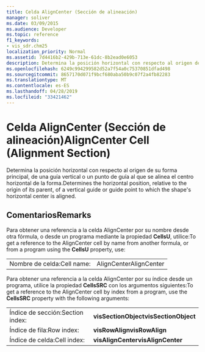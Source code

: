 ```yaml
---
title: Celda AlignCenter (Sección de alineación)
manager: soliver
ms.date: 03/09/2015
ms.audience: Developer
ms.topic: reference
f1_keywords:
- vis_sdr.chm25
localization_priority: Normal
ms.assetid: 7d4416b2-429b-713e-61dc-8b2ead0e6053
description: Determina la posición horizontal con respecto al origen de su forma principal, de una guía vertical o un punto de guía al que se alinea el centro horizontal de la forma.
ms.openlocfilehash: 6249c994299582d52a7f54a0c75370851dfad498
ms.sourcegitcommit: 8657170d071f9bcf680aba50b9c07f2a4fb82283
ms.translationtype: MT
ms.contentlocale: es-ES
ms.lasthandoff: 04/28/2019
ms.locfileid: "33421462"
---
```

# <a name="aligncenter-cell-alignment-section"></a><span data-ttu-id="5bcbe-103">Celda AlignCenter (Sección de alineación)</span><span class="sxs-lookup"><span data-stu-id="5bcbe-103">AlignCenter Cell (Alignment Section)</span></span>

<span data-ttu-id="5bcbe-104">Determina la posición horizontal con respecto al origen de su forma principal, de una guía vertical o un punto de guía al que se alinea el centro horizontal de la forma.</span><span class="sxs-lookup"><span data-stu-id="5bcbe-104">Determines the horizontal position, relative to the origin of its parent, of a vertical guide or guide point to which the shape's horizontal center is aligned.</span></span>
  
## <a name="remarks"></a><span data-ttu-id="5bcbe-105">Comentarios</span><span class="sxs-lookup"><span data-stu-id="5bcbe-105">Remarks</span></span>

<span data-ttu-id="5bcbe-106">Para obtener una referencia a la celda AlignCenter por su nombre desde otra fórmula, o desde un programa mediante la propiedad **CellsU**, utilice:</span><span class="sxs-lookup"><span data-stu-id="5bcbe-106">To get a reference to the AlignCenter cell by name from another formula, or from a program using the **CellsU** property, use:</span></span> 
  
|||
|:-----|:-----|
| <span data-ttu-id="5bcbe-107">Nombre de celda:</span><span class="sxs-lookup"><span data-stu-id="5bcbe-107">Cell name:</span></span>  <br/> | <span data-ttu-id="5bcbe-108">AlignCenter</span><span class="sxs-lookup"><span data-stu-id="5bcbe-108">AlignCenter</span></span>  <br/> |
   
<span data-ttu-id="5bcbe-109">Para obtener una referencia a la celda AlignCenter por su índice desde un programa, utilice la propiedad **CellsSRC** con los argumentos siguientes:</span><span class="sxs-lookup"><span data-stu-id="5bcbe-109">To get a reference to the AlignCenter cell by index from a program, use the **CellsSRC** property with the following arguments:</span></span> 
  
|||
|:-----|:-----|
| <span data-ttu-id="5bcbe-110">Índice de sección:</span><span class="sxs-lookup"><span data-stu-id="5bcbe-110">Section index:</span></span>  <br/> |<span data-ttu-id="5bcbe-111">**visSectionObject**</span><span class="sxs-lookup"><span data-stu-id="5bcbe-111">**visSectionObject**</span></span> <br/> |
| <span data-ttu-id="5bcbe-112">Índice de fila:</span><span class="sxs-lookup"><span data-stu-id="5bcbe-112">Row index:</span></span>  <br/> |<span data-ttu-id="5bcbe-113">**visRowAlign**</span><span class="sxs-lookup"><span data-stu-id="5bcbe-113">**visRowAlign**</span></span> <br/> |
| <span data-ttu-id="5bcbe-114">Índice de celda:</span><span class="sxs-lookup"><span data-stu-id="5bcbe-114">Cell index:</span></span>  <br/> |<span data-ttu-id="5bcbe-115">**visAlignCenter**</span><span class="sxs-lookup"><span data-stu-id="5bcbe-115">**visAlignCenter**</span></span> <br/> |
   

